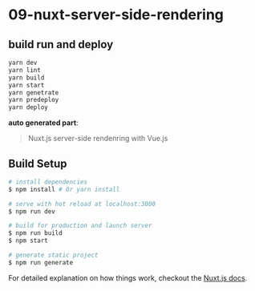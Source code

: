 # 09-nuxt-server-side-rendering

## build run and deploy

``` bash
yarn dev
yarn lint
yarn build
yarn start
yarn genetrate
yarn predeploy
yarn deploy
```

**auto generated part**:

> Nuxt.js server-side rendenring with Vue.js

## Build Setup

``` bash
# install dependencies
$ npm install # Or yarn install

# serve with hot reload at localhost:3000
$ npm run dev

# build for production and launch server
$ npm run build
$ npm start

# generate static project
$ npm run generate
```

For detailed explanation on how things work, checkout the [Nuxt.js docs](https://github.com/nuxt/nuxt.js).
